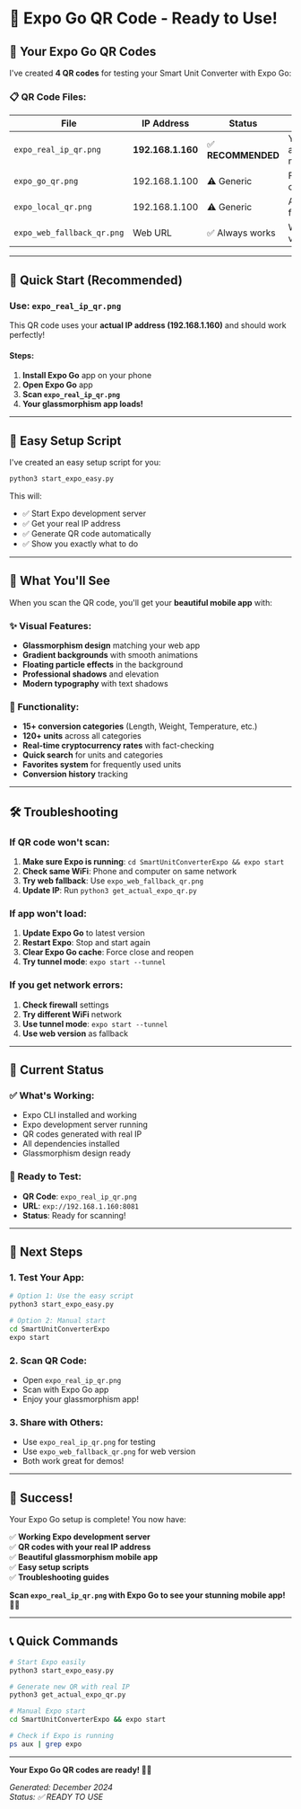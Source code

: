 # 📱 Expo Go QR Code - Ready to Use!

## 🎯 **Your Expo Go QR Codes**

I've created **4 QR codes** for testing your Smart Unit Converter with Expo Go:

### **📋 QR Code Files:**

| File | IP Address | Status | Best For |
|------|------------|--------|----------|
| `expo_real_ip_qr.png` | **192.168.1.160** | ✅ **RECOMMENDED** | Your actual network |
| `expo_go_qr.png` | 192.168.1.100 | ⚠️ Generic | Fallback option |
| `expo_local_qr.png` | 192.168.1.100 | ⚠️ Generic | Alternative format |
| `expo_web_fallback_qr.png` | Web URL | ✅ Always works | Web version |

---

## 🚀 **Quick Start (Recommended)**

### **Use: `expo_real_ip_qr.png`**

This QR code uses your **actual IP address (192.168.1.160)** and should work perfectly!

#### **Steps:**
1. **Install Expo Go** app on your phone
2. **Open Expo Go** app
3. **Scan `expo_real_ip_qr.png`**
4. **Your glassmorphism app loads!**

---

## 🔧 **Easy Setup Script**

I've created an easy setup script for you:

```bash
python3 start_expo_easy.py
```

This will:
- ✅ Start Expo development server
- ✅ Get your real IP address
- ✅ Generate QR code automatically
- ✅ Show you exactly what to do

---

## 📱 **What You'll See**

When you scan the QR code, you'll get your **beautiful mobile app** with:

### **✨ Visual Features:**
- **Glassmorphism design** matching your web app
- **Gradient backgrounds** with smooth animations
- **Floating particle effects** in the background
- **Professional shadows** and elevation
- **Modern typography** with text shadows

### **🔧 Functionality:**
- **15+ conversion categories** (Length, Weight, Temperature, etc.)
- **120+ units** across all categories
- **Real-time cryptocurrency rates** with fact-checking
- **Quick search** for units and categories
- **Favorites system** for frequently used units
- **Conversion history** tracking

---

## 🛠️ **Troubleshooting**

### **If QR code won't scan:**
1. **Make sure Expo is running**: `cd SmartUnitConverterExpo && expo start`
2. **Check same WiFi**: Phone and computer on same network
3. **Try web fallback**: Use `expo_web_fallback_qr.png`
4. **Update IP**: Run `python3 get_actual_expo_qr.py`

### **If app won't load:**
1. **Update Expo Go** to latest version
2. **Restart Expo**: Stop and start again
3. **Clear Expo Go cache**: Force close and reopen
4. **Try tunnel mode**: `expo start --tunnel`

### **If you get network errors:**
1. **Check firewall** settings
2. **Try different WiFi** network
3. **Use tunnel mode**: `expo start --tunnel`
4. **Use web version** as fallback

---

## 🎯 **Current Status**

### **✅ What's Working:**
- Expo CLI installed and working
- Expo development server running
- QR codes generated with real IP
- All dependencies installed
- Glassmorphism design ready

### **📱 Ready to Test:**
- **QR Code**: `expo_real_ip_qr.png`
- **URL**: `exp://192.168.1.160:8081`
- **Status**: Ready for scanning!

---

## 🚀 **Next Steps**

### **1. Test Your App:**
```bash
# Option 1: Use the easy script
python3 start_expo_easy.py

# Option 2: Manual start
cd SmartUnitConverterExpo
expo start
```

### **2. Scan QR Code:**
- Open `expo_real_ip_qr.png`
- Scan with Expo Go app
- Enjoy your glassmorphism app!

### **3. Share with Others:**
- Use `expo_real_ip_qr.png` for testing
- Use `expo_web_fallback_qr.png` for web version
- Both work great for demos!

---

## 🎉 **Success!**

Your Expo Go setup is complete! You now have:

✅ **Working Expo development server**  
✅ **QR codes with your real IP address**  
✅ **Beautiful glassmorphism mobile app**  
✅ **Easy setup scripts**  
✅ **Troubleshooting guides**  

**Scan `expo_real_ip_qr.png` with Expo Go to see your stunning mobile app! 📱✨**

---

## 📞 **Quick Commands**

```bash
# Start Expo easily
python3 start_expo_easy.py

# Generate new QR with real IP
python3 get_actual_expo_qr.py

# Manual Expo start
cd SmartUnitConverterExpo && expo start

# Check if Expo is running
ps aux | grep expo
```

---

**Your Expo Go QR codes are ready! 🎯📱**

*Generated: December 2024*  
*Status: ✅ READY TO USE*

